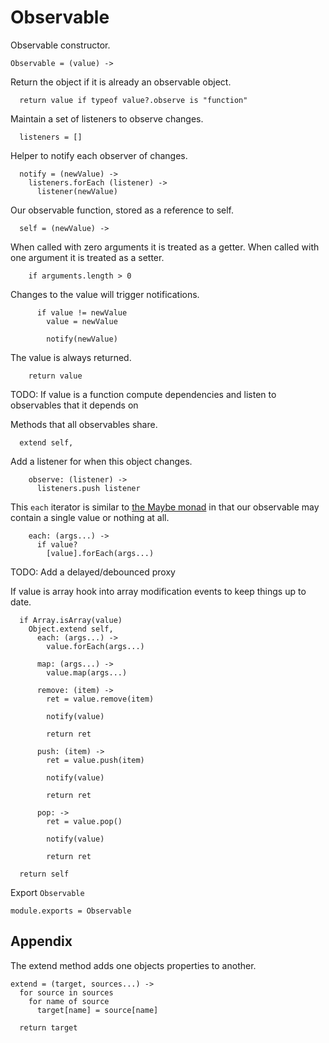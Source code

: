 Observable
==========

Observable constructor.

    Observable = (value) ->

Return the object if it is already an observable object.

      return value if typeof value?.observe is "function"

Maintain a set of listeners to observe changes.

      listeners = []

Helper to notify each observer of changes.

      notify = (newValue) ->
        listeners.forEach (listener) ->
          listener(newValue)

Our observable function, stored as a reference to self.

      self = (newValue) ->

When called with zero arguments it is treated as a getter. When called with one argument it is treated as a setter.

        if arguments.length > 0

Changes to the value will trigger notifications.

          if value != newValue
            value = newValue

            notify(newValue)

The value is always returned.

        return value

TODO: If value is a function compute dependencies and listen to observables that it depends on

Methods that all observables share.

      extend self,

Add a listener for when this object changes.

        observe: (listener) ->
          listeners.push listener

This `each` iterator is similar to [the Maybe monad](http://en.wikipedia.org/wiki/Monad_&#40;functional_programming&#41;#The_Maybe_monad) in that our observable may contain a single value or nothing at all.

        each: (args...) ->
          if value?
            [value].forEach(args...)

TODO: Add a delayed/debounced proxy

If value is array hook into array modification events to keep things up to date.

      if Array.isArray(value)
        Object.extend self,
          each: (args...) ->
            value.forEach(args...)

          map: (args...) ->
            value.map(args...)

          remove: (item) ->
            ret = value.remove(item)

            notify(value)

            return ret

          push: (item) ->
            ret = value.push(item)

            notify(value)

            return ret

          pop: ->
            ret = value.pop()

            notify(value)

            return ret

      return self

Export `Observable`

    module.exports = Observable

Appendix
--------

The extend method adds one objects properties to another.

    extend = (target, sources...) ->
      for source in sources
        for name of source
          target[name] = source[name]

      return target
